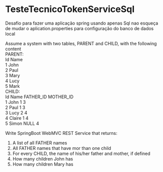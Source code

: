 # TesteTecnicoTokenServiceSql
Desafio para fazer uma aplicação spring usando apenas Sql
nao esqueça de mudar o aplication.properties para configuração do banco de dados local



Assume a system with two tables, PARENT and CHILD, with the following content  
PARENT:  
Id Name  
1 John  
2 Paul  
3 Mary  
4 Lucy  
5 Mark  
CHILD:  
Id Name FATHER_ID MOTHER_ID  
1 John 1 3  
2 Paul 1 3  
3 Lucy 2 4  
4 Claire 1 4  
5 Simon NULL 4  


Write SpringBoot WebMVC REST Service that returns:  
1. A list of all FATHER names  
2. All FATHER names that have mor than one child  
3. For every CHILD, the name of his/her father and mother, if defined  
4. How many children John has  
5. How many children Mary has  
